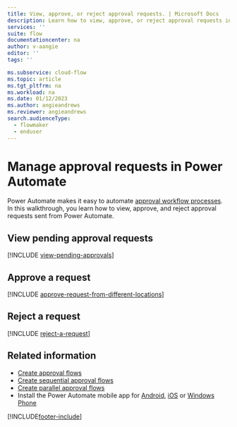 ```yaml
---
title: View, approve, or reject approval requests. | Microsoft Docs
description: Learn how to view, approve, or reject approval requests in Power Automate.
services: ''
suite: flow
documentationcenter: na
author: v-aangie
editor: ''
tags: ''

ms.subservice: cloud-flow
ms.topic: article
ms.tgt_pltfrm: na
ms.workload: na
ms.date: 01/12/2023
ms.author: angieandrews
ms.reviewer: angieandrews
search.audienceType: 
  - flowmaker
  - enduser
---
```

# Manage approval requests in Power Automate

Power Automate makes it easy to automate [approval workflow processes](modern-approvals.md). In this walkthrough, you learn how to view, approve, and reject approval requests sent from Power Automate.

## View pending approval requests
[!INCLUDE [view-pending-approvals](includes/view-pending-approvals.md)]

## Approve a request
[!INCLUDE [approve-request-from-different-locations](includes/approve-request-from-different-locations.md)]

## Reject a request
[!INCLUDE [reject-a-request](includes/reject-a-request.md)]

## Related information

* [Create approval flows](modern-approvals.md)
* [Create sequential approval flows](sequential-modern-approvals.md)
* [Create parallel approval flows](parallel-modern-approvals.md)
* Install the Power Automate mobile app for [Android](https://aka.ms/flowmobiledocsandroid), [iOS](https://aka.ms/flowmobiledocsios) or [Windows Phone](https://aka.ms/flowmobilewindows)



[!INCLUDE[footer-include](includes/footer-banner.md)]
